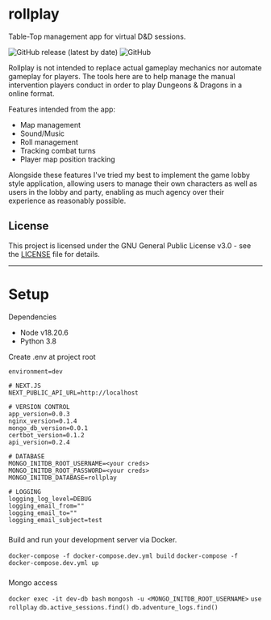 # rollplay
Table-Top management app for virtual D&D sessions.

![GitHub release (latest by date)](https://img.shields.io/github/v/release/nuclearsheep540/rollplay)
![GitHub](https://img.shields.io/github/license/nuclearsheep540/rollplay)

Rollplay is not intended to replace actual gameplay mechanics nor automate gameplay for players. The tools here are to help manage the manual intervention players conduct in order to play Dungeons & Dragons in a online format.

Features intended from the app:
- Map management
- Sound/Music
- Roll management
- Tracking combat turns
- Player map position tracking

Alongside these features I've tried my best to implement the game lobby style application, allowing users to manage their own characters as well as users in the lobby and party, enabling as much agency over their experience as reasonably possible.

## License
This project is licensed under the GNU General Public License v3.0 - see the [LICENSE](LICENSE) file for
details.

---

# Setup

Dependencies
- Node v18.20.6
- Python 3.8


Create .env at project root
```
environment=dev

# NEXT.JS
NEXT_PUBLIC_API_URL=http://localhost

# VERSION CONTROL
app_version=0.0.3
nginx_version=0.1.4
mongo_db_version=0.0.1
certbot_version=0.1.2
api_version=0.2.4

# DATABASE
MONGO_INITDB_ROOT_USERNAME=<your creds>
MONGO_INITDB_ROOT_PASSWORD=<your creds>
MONGO_INITDB_DATABASE=rollplay

# LOGGING
logging_log_level=DEBUG
logging_email_from=""
logging_email_to=""
logging_email_subject=test
```

###
Build and run your development server via Docker.

`docker-compose -f docker-compose.dev.yml build`
`docker-compose -f docker-compose.dev.yml up`


###
Mongo access

`docker exec -it dev-db bash`
`mongosh -u <MONGO_INITDB_ROOT_USERNAME>`
`use rollplay`
`db.active_sessions.find()`
`db.adventure_logs.find()`

